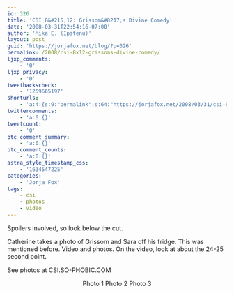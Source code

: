 ```yaml
---
id: 326
title: 'CSI 8&#215;12: Grissom&#8217;s Divine Comedy'
date: '2008-03-31T22:54:16-07:00'
author: 'Mika E. (Ipstenu)'
layout: post
guid: 'https://jorjafox.net/blog/?p=326'
permalink: /2008/csi-8x12-grissoms-divine-comedy/
ljxp_comments:
    - '0'
ljxp_privacy:
    - '0'
tweetbackscheck:
    - '1259665197'
shorturls:
    - 'a:4:{s:9:"permalink";s:64:"https://jorjafox.net/2008/03/31/csi-8x12-grissoms-divine-comedy/";s:7:"tinyurl";s:25:"http://tinyurl.com/m5qlad";s:4:"isgd";s:18:"http://is.gd/52Zws";s:5:"bitly";s:20:"http://bit.ly/5ZRC34";}'
twittercomments:
    - 'a:0:{}'
tweetcount:
    - '0'
btc_comment_summary:
    - 'a:0:{}'
btc_comment_counts:
    - 'a:0:{}'
astra_style_timestamp_css:
    - '1634547225'
categories:
    - 'Jorja Fox'
tags:
    - csi
    - photos
    - video
---
```


Spoilers involved, so look below the cut. 

<!--more-->
Catherine takes a photo of Grissom and Sara off his fridge.  This was mentioned before. Video and photos. On the video, look at about the 24-25 second point.

<div style="text-align: center; margin: auto"><object type="application/x-shockwave-flash" style="width:450px; height:366px;" data="http://www.youtube.com/v/MRaiFKqvCT8">
<param name="movie" value="http://www.youtube.com/v/MRaiFKqvCT8" />
</object></div>

See photos at CSI.SO-PHOBIC.COM
<div style="text-align: center; margin: auto">Photo 1
Photo 2
Photo 3</div>